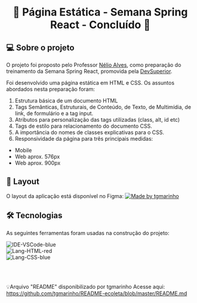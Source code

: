 
<h1 align="center"> 
	🚧  Página Estática - Semana Spring React - Concluído 🚧
</h1>


## 💻 Sobre o projeto
<p>O projeto foi proposto pelo Professor <a href="https://github.com/acenelio">Nélio Alves</a>, como preparação do treinamento da Semana Spring React, promovida pela <a href="https://devsuperior.com.br">DevSuperior</a>.

Foi desenvolvido uma página estática em HTML e CSS. Os assuntos abordados nesta preparação foram:

1. Estrutura básica de um documento HTML
2. Tags Semânticas, Estruturais, de Conteúdo, de Texto, de Multimídia, de link, de formulário e a tag input.
3. Atributos para personalização das tags utilizadas (class, alt, id etc)
4. Tags de estilo para relacionamento do documento CSS.
5. A importância do nomes de classes explicativas para o CSS.
6. Responsividade da página para três principais medidas:

<ul>
	<li>Mobile</li>
	<li>Web aprox. 576px</li>
	<li>Web aprox. 900px</li>
</ul>




## 🎨 Layout

<p>O layout da aplicação está disponível no Figma:   
<a href="https://www.figma.com/file/EN1zFtk4eY3Jgmpgi9YaMG/DSMeta1">
  <img alt="Made by tgmarinho" src="https://img.shields.io/badge/Acessar%20Layout%20-Figma-%2304D361">
</a></p>


## 🛠 Tecnologias


As seguintes ferramentas foram usadas na construção do projeto: <br>

![IDE-VSCode-blue](https://user-images.githubusercontent.com/69654078/188758823-61e4dce0-c21e-44b6-a566-f46dec92ba16.svg)<br>
![Lang-HTML-red](https://user-images.githubusercontent.com/69654078/188759060-bdc7b903-8d41-4617-b4c8-e4691bdd6a4b.svg)<br>
![Lang-CSS-blue](https://user-images.githubusercontent.com/69654078/188759069-80963eae-18c9-42aa-a394-c06bae78dc33.svg)


<br><br>


💡Arquivo "README" disponibilizado por tgmarinho Acesse aqui: https://github.com/tgmarinho/README-ecoleta/blob/master/README.md
